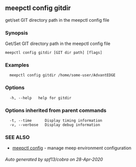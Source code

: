 ## meepctl config gitdir

get/set GIT directory path in the meepctl config file

### Synopsis

Get/Set GIT directory path in the meepctl config file

```
meepctl config gitdir [GIT dir path] [flags]
```

### Examples

```
  meepctl config gitdir /home/some-user/AdvantEDGE
```

### Options

```
  -h, --help   help for gitdir
```

### Options inherited from parent commands

```
  -t, --time      Display timing information
  -v, --verbose   Display debug information
```

### SEE ALSO

* [meepctl config](meepctl_config.md)	 - manage meep environment configuration

###### Auto generated by spf13/cobra on 28-Apr-2020
